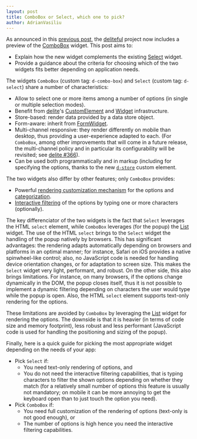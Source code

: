 ```yaml
---
layout: post
title: ComboBox or Select, which one to pick?
author: AdrianVasiliu
---
```


As announced in this [previous post](http://ibm-js.github.io/2014/10/24/0.4.0-counting.html), 
the [deliteful](http://ibm-js.github.io/deliteful) project now includes a preview of
the [ComboBox](http://ibm-js.github.io/deliteful/docs/master/ComboBox.html) widget. 
This post aims to:
* Explain how the new widget complements the existing 
[Select](http://ibm-js.github.io/deliteful/docs/master/Select.html) widget.
* Provide a guidance about the criteria for choosing which of the two widgets fits better 
depending on application needs.

The widgets `ComboBox` (custom tag: `d-combo-box`) and `Select` (custom tag: `d-select`)
share a number of characteristics:
* Allow to select one or more items among a number of options (in single or multiple 
selection modes).
* Benefit from [delite](http://ibm-js.github.io/delite)'s 
[CustomElement](http://ibm-js.github.io/delite/docs/master/CustomElement.html) and
[Widget](http://ibm-js.github.io/delite/docs/master/Widget.html) infrastructure.
* Store-based: render data provided by a data store object.
* Form-aware: inherit from [FormWidget](http://ibm-js.github.io/delite/docs/master/FormWidget.html).
* Multi-channel responsive: they render differently on mobile than desktop, thus
providing a user-experience adapted to each. (For `ComboBox`, among other improvements
that will come in a future release, the multi-channel policy and in particular its 
configurability will be revisited; see [delite #366](https://github.com/ibm-js/deliteful/issues/366)).
* Can be used both programmatically and in markup (including for specifying the options, 
thanks to the new [`d-store`](http://ibm-js.github.io/deliteful/docs/master/Store.html)
custom element.

The two widgets also differ by other features; only `ComboBox` provides:
* Powerful 
[rendering customization mechanism](http://ibm-js.github.io/deliteful/docs/master/list/List.html#customRenderers)
for the options and 
[categorization](http://ibm-js.github.io/deliteful/docs/master/list/List.html#categories).
* [Interactive filtering](http://ibm-js.github.io/deliteful/docs/master/ComboBox.html#using)
of the options by typing one or more characters (optionally).

The key differenciator of the two widgets is the fact that `Select` leverages the
HTML `select` element, while `ComboBox` leverages (for the popup) the 
[List](http://ibm-js.github.io/deliteful/docs/master/list/List.html) widget.
The use of the HTML `select` brings to the `Select` widget the handling of the popup 
natively by browsers. This has significant advantages: the rendering adapts automatically
depending on browsers and platforms in an optimal manner; for instance, Safari 
on iOS provides a native spinwheel-like control; also, no JavaScript code is needed
for handling device orientation changes, or for adaptation to screen size. This makes
the `Select` widget very light, performant, and robust. On the other side, this also brings
limitations. For instance, on many browsers, if the options change dynamically in 
the DOM, the popup closes itself, thus it is not possible to implement a dynamic
filtering depending on characters the user would type while the popup is open. Also,
the HTML `select` element supports text-only rendering for the options.

These limitations are avoided by `ComboBox` by leveraging the 
[List](http://ibm-js.github.io/deliteful/docs/master/list/List.html) widget for
rendering the options. The downside is that it is heavier (in terms of code size and
memory footprint), less robust and less performant (JavaScript code is used for handling
the positioning and sizing of the popup).

Finally, here is a quick guide for picking the most appropriate widget depending
on the needs of your app:
* Pick `Select` if:
  * You need text-only rendering of options, and
  * You do not need the interactive filtering capabilities, that is typing characters to
  filter the shown options depending on whether they match (for a relatively small number
  of options this feature is usually not mandatory; on mobile it can be more annoying to get
  the keyboard open than to just touch the option you need). 
* Pick `ComboBox` if:
  * You need full customization of the rendering of options (text-only is not good enough), or
  * The number of options is high hence you need the interactive filtering capabilities.

